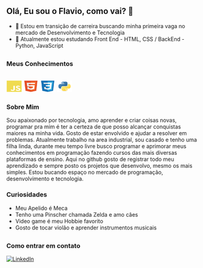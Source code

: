 ## Olá, Eu sou o Flavio, como vai? 👋
- 🔭 Estou em transição de carreira buscando minha primeira vaga no mercado de Desenvolvimento e Tecnologia
- 🌱 Atualmente estou estudando Front End - HTML, CSS / BackEnd - Python, JavaScript 
##
### Meus Conhecimentos
<div style="display: inline_block"><br>
  <img align="center" alt="Rafa-Js" height="30" width="40" src="https://raw.githubusercontent.com/devicons/devicon/master/icons/javascript/javascript-plain.svg">
  <img align="center" alt="Rafa-HTML" height="30" width="40" src="https://raw.githubusercontent.com/devicons/devicon/master/icons/html5/html5-original.svg">
  <img align="center" alt="Rafa-CSS" height="30" width="40" src="https://raw.githubusercontent.com/devicons/devicon/master/icons/css3/css3-original.svg">
  <img align="center" alt="Rafa-Python" height="30" width="40" src="https://raw.githubusercontent.com/devicons/devicon/master/icons/python/python-original.svg">
</div>

##
### Sobre Mim
Sou apaixonado por tecnologia, amo aprender e criar coisas novas, programar pra mim é ter a certeza de que posso alcançar conquistas maiores na minha vida.
Gosto de estar envolvido e ajudar a resolver em problemas.
Atualmente trabalho na area industrial, sou casado e tenho uma filha linda, durante meu tempo livre busco programar e aprimorar meus conhecimentos em programação fazendo cursos das mais diversas plataformas de ensino.
Aqui no github gosto de registrar todo meu aprendizado e sempre posto os projetos que desenvolvo, mesmo os mais simples.
Estou bucando espaço no mercado de programação, desenvolvimento e tecnologia.
### Curiosidades
- Meu Apelido é Meca
- Tenho uma Pinscher chamada Zelda e amo câes
- Video game é meu Hobbie favorito
- Gosto de tocar violão e aprender instrumentos musicais
##
### Como entrar em contato
[![LinkedIn](https://img.shields.io/badge/LinkedIn-0077B5?style=for-the-badge&logo=linkedin&logoColor=white)](https://www.linkedin.com/feed/)
